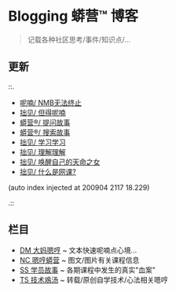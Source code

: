 # Blogging 蟒营™ 博客
> 记载各种社区思考/事件/知识点/...

## 更新

::.

- [ 呢喃/ NMB无法终止](TS/200904-ZoomQuiet-stop-NMB.md)
- [ 拙见/ 但得呢喃](DM/200903-ZoomQuiet-need-murmur.md)
- [ 蟒营®/ 提问故事](SS/200831-12py-how2ask.md)
- [ 蟒营®/ 搜索故事](SS/200831-12py-how2search.md)
- [ 拙见/ 学习学习](DM/200829-ZoomQuiet-learn-learn.md)
- [ 拙见/ 理解理解](DM/200828-ZoomQuiet-understand-understand.md)
- [ 拙见/ 唤醒自己的天命之女](DM/200824-ZoomQuiet-Shanti-Bhavan-4u.md)
- [ 拙见/ 什么是网课?](NC/200816-ZoomQuiet-wtf-online-course.md)

(auto index injected at 200904 2117 18.229) 

.::



## 栏目

- [DM 大妈嗯哼](DM/) ~ 文本快速呢喃点心境...
- [NC 嗯哼蟒营](NC/) ~ 图文/图片有关课程信息
- [SS 学员故事](SS/) ~ 各期课程中发生的真实"血案"
- [TS 技术鳮汤](TS/) ~ 转载/原创自学技术/心法相关嗯哼
